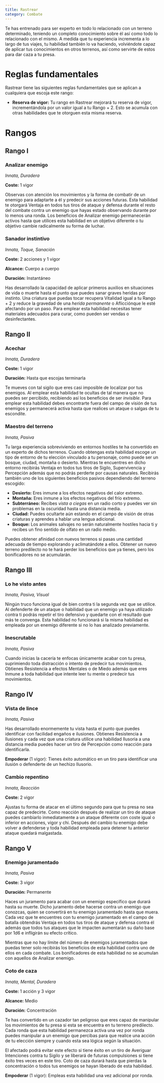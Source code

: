 ```yaml
---
title: Rastrear
category: Combate
---
```


Te has entrenado para ser experto en todo lo relacionado con un terreno determinado, teniendo un completo conocimiento sobre él así como todo lo relacionado con el mismo. A medida que tu experiencia incrementa a lo largo de tus viajes, tu habilidad también lo va haciendo, volviéndote capaz de aplicar tus conocimientos en otros terrenos, así como servirte de estos para dar caza a tu presa.

# Reglas fundamentales

Rastrear tiene las siguientes reglas fundamentales que se aplican a cualquiera que escoja este rango:

- **Reserva de vigor:** Tu rango en Rastrear mejorará tu reserva de vigor, incrementándola por un valor igual a tu Rango + 2. Esto se acumula con otras habilidades que te otorguen esta misma reserva.

# Rangos

## Rango I

### Analizar enemigo

*Innata, Duradera*

**Coste:** 1 vigor

Observas con atención los movimientos y la forma de combatir de un enemigo para adaptarte a él y predecir sus acciones futuras. Esta habilidad te otorgará Ventaja en todos tus tiros de ataque y defensa durante el resto del combate contra un enemigo que hayas estado observando durante por lo menos una ronda. Los beneficios de Analizar enemigo permanecerán activos hasta que utilices esta habilidad en un objetivo diferente o tu objetivo cambie radicalmente su forma de luchar.

### Sanador instintivo

*Innata, Toque, Sanación*

**Coste:** 2 acciones y 1 vigor

**Alcance:** Cuerpo a cuerpo

**Duración:** Instantáneo

Has desarrollado la capacidad de aplicar primeros auxilios en situaciones de vida o muerte hasta el punto que puedes sanar graves heridas por instinto. Una criatura que puedas tocar recupera Vitalidad igual a tu Rango + 2 y reduce la gravedad de una *herida permanente* o Aflicciónque le esté afectando por un paso. Para emplear esta habilidad necesitas tener materiales adecuados para curar, como pueden ser vendas o desinfectantes.

## Rango II

### Acechar

*Innata, Duradera*

**Coste:** 1 vigor

**Duración:** Hasta que escojas terminarla

Te mueves con tal sigilo que eres casi imposible de localizar por tus enemigos. Al emplear esta habilidad te ocultas de tal manera que no puedes ser percibido, recibiendo así los beneficios de ser *invisible*. Para emplear esta habilidad debes encontrarte fuera del campo de visión de tus enemigos y permanecerá activa hasta que realices un ataque o salgas de tu escondite. 

### Maestro del terreno

*Innata, Pasiva*

Tu larga experiencia sobreviviendo en entornos hostiles te ha convertido en un experto de dichos terrenos. Cuando obtengas esta habilidad escoge un tipo de entorno de tu elección vinculado a tu personaje, como puede ser un bosque, ciudad, montaña o desierto. Mientras te encuentres en dicho entorno recibirás Ventaja en todos tus tiros de Sigilo, Supervivencia y Percepción además que no podrás perderte por causas naturales. Recibirás también uno de los siguientes beneficios pasivos dependiendo del terreno escogido:

- **Desierto:** Eres inmune a los efectos negativos del calor extremo.
- **Montaña:** Eres inmune a los efectos negativos del frío extremo.
- **Subterráneo:** Recibes *vista a ciegas* en un radio corto y puedes ver sin problemas en la oscuridad hasta una distancia media.
- **Ciudad:** Puedes ocultarte aún estando en el campo de visión de otras criaturas y aprendes a hablar una lengua adicional.
- **Bosque:** Los animales salvajes no serán naturalmente hostiles hacia ti y recibes un fino sentido de olfato en un radio medio.

Puedes obtener afinidad con nuevos terrenos si pasas una cantidad adecuada de tiempo explorando y aclimatándote a ellos. Obtener un nuevo terreno predilecto no te hará perder los beneficios que ya tienes, pero los bonificadores no se acumularán.

## Rango III

### Lo he visto antes

*Innata, Pasiva, Visual*

Ningún truco funciona igual de bien contra ti la segunda vez que se utilice. Al defenderte de un ataque o habilidad que un enemigo ya haya utilizado contra ti podrás repetir el tiro defensivo y quedarte con el resultado que más te convenga. Esta habilidad no funcionará si la misma habilidad es empleada por un enemigo diferente si no lo has analizado previamente.

### Inescrutable

*Innata, Pasiva*

Cuando inicias la cacería te enfocas únicamente acabar con tu presa, suprimiendo toda distracción o intento de predecir tus movimientos. Obtienes Resistencia a efectos Mentales o de Miedo además que eres Inmune a toda habilidad que intente leer tu mente o predecir tus movimientos. 

## Rango IV

### Vista de lince

*Innata, Pasiva*

Has desarrollado enormemente tu vista hasta el punto que puedes identificar con facilidad engaños e ilusiones. Obtienes Resistencia a Ilusiones y cada vez que una criatura utilice una habilidad Ilusoria a una distancia media puedes hacer un tiro de Percepción como reacción para identificarla. 

**Empoderar** (1 vigor): Tienes éxito automático en un tiro para identificar una ilusión o defenderte de un hechizo Ilusorio.

### Cambio repentino

*Innata, Reacción*

**Coste:** 2 vigor

Ajustas tu forma de atacar en el último segundo para que tu presa no sea capaz de predecirte. Como reacción después de realizar un tiro de ataque puedes cambiarlo inmediatamente a un ataque diferente con coste igual o inferior en acciones, vigor y chi. Después del cambio tu enemigo debe volver a defenderse y toda habilidad empleada para detener tu anterior ataque quedará malgastada. 

## Rango V 

### Enemigo juramentado

*Innata, Pasiva*

**Coste:** 3 vigor

**Duración:** Permanente

Haces un juramento para acabar con un enemigo específico que durará hasta su muerte. Dicho juramento debe hacerse contra un enemigo que conozcas, quien se convertirá en tu enemigo juramentado hasta que muera. Cada vez que te encuentres con tu enemigo juramentado en el campo de batalla obtendrás Ventaja en todos tus tiros de ataque y defensa contra él además que todos tus ataques que le impacten aumentarán su daño base por 1d6 e infligirán su efecto crítico.

Mientras que no hay límite del número de enemigos juramentados que puedas tener solo recibirás los beneficios de esta habilidad contra uno de ellos en cada combate. Los bonificadores de esta habilidad no se acumulan con aquellos de Analizar enemigo.

### Coto de caza

*Innata, Mental, Duradera*

**Coste:** 1 acción y 3 vigor

**Alcance:** Medio

**Duración:** Concentración

Te has convertido en un cazador tan peligroso que eres capaz de manipular los movimientos de tu presa si esta se encuentra en tu terreno predilecto. Cada ronda que esta habilidad permanezca activa una vez por ronda puedes manipular a un enemigo que percibas para que realice una acción de tu elección siempre y cuando esta sea lógica según la situación. 

El afectado podrá evitar este efecto si tiene éxito en un tiro de Averiguar Intenciones contra tu Sigilo y se liberará de futuras compulsiones si tiene éxito tres veces en este tiro. Coto de caza durará hasta que pierdas la concentración o todos tus enemigos se hayan liberado de esta habilidad.

**Empoderar** (1 vigor): Empleas esta habilidad una vez adicional por ronda. 

